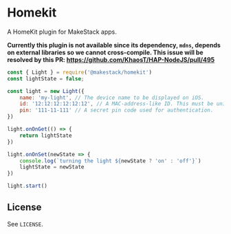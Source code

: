 Homekit
========
A HomeKit plugin for MakeStack apps.

**Currently this plugin is not available since its dependency,
`mdns`, depends on external libraries so we cannot cross-compile. This issue will be resolved by this PR: https://github.com/KhaosT/HAP-NodeJS/pull/495**

```javascript
const { Light } = require('@makestack/homekit')
const lightState = false;

const light = new Light({
    name: 'my-light', // The device name to be displayed on iOS.
    id: '12:12:12:12:12:12', // A MAC-address-like ID. This must be unique.
    pin: '111-11-111' // A secret pin code used for authentication.
})

light.onOnGet(() => {
    return lightState
})

light.onOnSet(newState => {
    console.log(`turning the light ${newState ? 'on' : 'off'}`)
    lightState = newState
})

light.start()
```

License
-------
See `LICENSE`.
